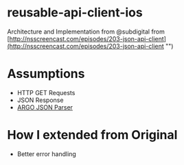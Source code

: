 # reusable-api-client-ios
Architecture and Implementation from @subdigital from [http://nsscreencast.com/episodes/203-json-api-client](http://nsscreencast.com/episodes/203-json-api-client "")

# Assumptions
- HTTP GET Requests
- JSON Response
- [ARGO JSON Parser](https://cocoapods.org/pods/Argo "")

# How I extended from Original
*  Better error handling
